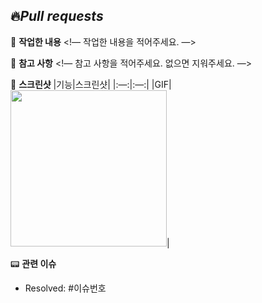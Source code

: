 ## 🔥*Pull requests*

👷 **작업한 내용**
<!— 작업한 내용을 적어주세요. —>

🚨 **참고 사항**
<!— 참고 사항을 적어주세요. 없으면 지워주세요. —>

📸 **스크린샷**
|기능|스크린샷|
|:—:|:—:|
|GIF|<img src = "" width ="250">|

📟 **관련 이슈**
- Resolved: #이슈번호
